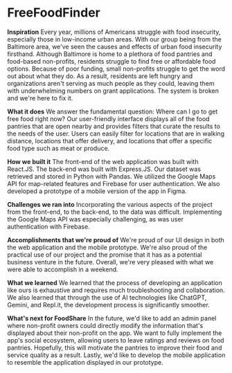 # FreeFoodFinder

**Inspiration**
Every year, millions of Americans struggle with food insecurity, especially those in low-income urban areas. With our group being from the Baltimore area, we've seen the causes and effects of urban food insecurity firsthand. Although Baltimore is home to a plethora of food pantries and food-based non-profits, residents struggle to find free or affordable food options. Because of poor funding, small non-profits struggle to get the word out about what they do. As a result, residents are left hungry and organizations aren't serving as much people as they could, leaving them with underwhelming numbers on grant applications. The system is broken and we're here to fix it.

**What it does**
We answer the fundamental question: Where can I go to get free food right now? Our user-friendly interface displays all of the food pantries that are open nearby and provides filters that curate the results to the needs of the user. Users can easily filter for locations that are in walking distance, locations that offer delivery, and locations that offer a specific food type such as meat or produce.

**How we built it**
The front-end of the web application was built with React.JS. The back-end was built with Express.JS. Our dataset was retrieved and stored in Python with Pandas. We utilized the Google Maps API for map-related features and Firebase for user authentication. We also developed a prototype of a mobile version of the app in Figma.

**Challenges we ran into**
Incorporating the various aspects of the project from the front-end, to the back-end, to the data was difficult. Implementing the Google Maps API was especially challenging, as was user authentication with Firebase.

**Accomplishments that we're proud of**
We're proud of our UI design in both the web application and the mobile prototype. We're also proud of the practical use of our project and the promise that it has as a potential business venture in the future. Overall, we're very pleased with what we were able to accomplish in a weekend.

**What we learned**
We learned that the process of developing an application like ours is exhaustive and requires much troubleshooting and collaboration. We also learned that through the use of AI technologies like ChatGPT, Gemini, and Repl.it, the development process is significantly smoother.

**What's next for FoodShare**
In the future, we'd like to add an admin panel where non-profit owners could directly modify the information that's displayed about their non-profit on the app. We want to fully implement the app's social ecosystem, allowing users to leave ratings and reviews on food pantries. Hopefully, this will motivate the pantries to improve their food and service quality as a result. Lastly, we'd like to develop the mobile application to resemble the application displayed in our prototype.
